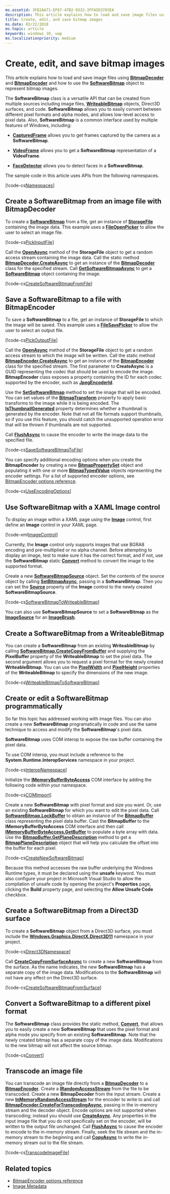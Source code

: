 ```yaml
---
ms.assetid: 3FD2AA71-EF67-47B2-9332-3FFA5D3703EA
description: This article explains how to load and save image files using BitmapDecoder and BitmapEncoder and how to use the SoftwareBitmap object to represent bitmap images.
title: Create, edit, and save bitmap images
ms.date: 03/22/2018
ms.topic: article
keywords: windows 10, uwp
ms.localizationpriority: medium
---
```

# Create, edit, and save bitmap images



This article explains how to load and save image files using [**BitmapDecoder**](https://docs.microsoft.com/uwp/api/Windows.Graphics.Imaging.BitmapDecoder) and [**BitmapEncoder**](https://docs.microsoft.com/uwp/api/Windows.Graphics.Imaging.BitmapEncoder) and how to use the [**SoftwareBitmap**](https://docs.microsoft.com/uwp/api/Windows.Graphics.Imaging.SoftwareBitmap) object to represent bitmap images.

The **SoftwareBitmap** class is a versatile API that can be created from multiple sources including image files, [**WriteableBitmap**](https://docs.microsoft.com/uwp/api/Windows.UI.Xaml.Media.Imaging.WriteableBitmap) objects, Direct3D surfaces, and code. **SoftwareBitmap** allows you to easily convert between different pixel formats and alpha modes, and allows low-level access to pixel data. Also, **SoftwareBitmap** is a common interface used by multiple features of Windows, including:

-   [**CapturedFrame**](https://docs.microsoft.com/uwp/api/Windows.Media.Capture.CapturedFrame) allows you to get frames captured by the camera as a **SoftwareBitmap**.

-   [**VideoFrame**](https://docs.microsoft.com/uwp/api/Windows.Media.VideoFrame) allows you to get a **SoftwareBitmap** representation of a **VideoFrame**.

-   [**FaceDetector**](https://docs.microsoft.com/uwp/api/Windows.Media.FaceAnalysis.FaceDetector) allows you to detect faces in a **SoftwareBitmap**.

The sample code in this article uses APIs from the following namespaces.

[!code-cs[Namespaces](./code/ImagingWin10/cs/MainPage.xaml.cs#SnippetNamespaces)]

## Create a SoftwareBitmap from an image file with BitmapDecoder

To create a [**SoftwareBitmap**](https://docs.microsoft.com/uwp/api/Windows.Graphics.Imaging.SoftwareBitmap) from a file, get an instance of [**StorageFile**](https://docs.microsoft.com/uwp/api/Windows.Storage.StorageFile) containing the image data. This example uses a [**FileOpenPicker**](https://docs.microsoft.com/uwp/api/Windows.Storage.Pickers.FileOpenPicker) to allow the user to select an image file.

[!code-cs[PickInputFile](./code/ImagingWin10/cs/MainPage.xaml.cs#SnippetPickInputFile)]

Call the [**OpenAsync**](https://docs.microsoft.com/uwp/api/windows.storage.istoragefile.openasync) method of the **StorageFile** object to get a random access stream containing the image data. Call the static method [**BitmapDecoder.CreateAsync**](https://docs.microsoft.com/uwp/api/windows.graphics.imaging.bitmapdecoder.createasync) to get an instance of the [**BitmapDecoder**](https://docs.microsoft.com/uwp/api/Windows.Graphics.Imaging.BitmapDecoder) class for the specified stream. Call [**GetSoftwareBitmapAsync**](https://docs.microsoft.com/uwp/api/windows.graphics.imaging.bitmapdecoder.getsoftwarebitmapasync) to get a [**SoftwareBitmap**](https://docs.microsoft.com/uwp/api/Windows.Graphics.Imaging.SoftwareBitmap) object containing the image.

[!code-cs[CreateSoftwareBitmapFromFile](./code/ImagingWin10/cs/MainPage.xaml.cs#SnippetCreateSoftwareBitmapFromFile)]

## Save a SoftwareBitmap to a file with BitmapEncoder

To save a **SoftwareBitmap** to a file, get an instance of **StorageFile** to which the image will be saved. This example uses a [**FileSavePicker**](https://docs.microsoft.com/uwp/api/Windows.Storage.Pickers.FileSavePicker) to allow the user to select an output file.

[!code-cs[PickOutputFile](./code/ImagingWin10/cs/MainPage.xaml.cs#SnippetPickOutputFile)]

Call the [**OpenAsync**](https://docs.microsoft.com/uwp/api/windows.storage.istoragefile.openasync) method of the **StorageFile** object to get a random access stream to which the image will be written. Call the static method [**BitmapEncoder.CreateAsync**](https://docs.microsoft.com/uwp/api/windows.graphics.imaging.bitmapencoder.createasync) to get an instance of the [**BitmapEncoder**](https://docs.microsoft.com/uwp/api/Windows.Graphics.Imaging.BitmapEncoder) class for the specified stream. The first parameter to **CreateAsync** is a GUID representing the codec that should be used to encode the image. **BitmapEncoder** class exposes a property containing the ID for each codec supported by the encoder, such as [**JpegEncoderId**](https://docs.microsoft.com/uwp/api/windows.graphics.imaging.bitmapencoder.jpegencoderid).

Use the [**SetSoftwareBitmap**](https://docs.microsoft.com/uwp/api/windows.graphics.imaging.bitmapencoder.setsoftwarebitmap) method to set the image that will be encoded. You can set values of the [**BitmapTransform**](https://docs.microsoft.com/uwp/api/Windows.Graphics.Imaging.BitmapTransform) property to apply basic transforms to the image while it is being encoded. The [**IsThumbnailGenerated**](https://docs.microsoft.com/uwp/api/windows.graphics.imaging.bitmapencoder.isthumbnailgenerated) property determines whether a thumbnail is generated by the encoder. Note that not all file formats support thumbnails, so if you use this feature, you should catch the unsupported operation error that will be thrown if thumbnails are not supported.

Call [**FlushAsync**](https://docs.microsoft.com/uwp/api/windows.graphics.imaging.bitmapencoder.flushasync) to cause the encoder to write the image data to the specified file.

[!code-cs[SaveSoftwareBitmapToFile](./code/ImagingWin10/cs/MainPage.xaml.cs#SnippetSaveSoftwareBitmapToFile)]

You can specify additional encoding options when you create the **BitmapEncoder** by creating a new [**BitmapPropertySet**](https://docs.microsoft.com/uwp/api/Windows.Graphics.Imaging.BitmapPropertySet) object and populating it with one or more [**BitmapTypedValue**](https://docs.microsoft.com/uwp/api/Windows.Graphics.Imaging.BitmapTypedValue) objects representing the encoder settings. For a list of supported encoder options, see [BitmapEncoder options reference](bitmapencoder-options-reference.md).

[!code-cs[UseEncodingOptions](./code/ImagingWin10/cs/MainPage.xaml.cs#SnippetUseEncodingOptions)]

## Use SoftwareBitmap with a XAML Image control

To display an image within a XAML page using the [**Image**](https://docs.microsoft.com/uwp/api/Windows.UI.Xaml.Controls.Image) control, first define an **Image** control in your XAML page.

[!code-xml[ImageControl](./code/ImagingWin10/cs/MainPage.xaml#SnippetImageControl)]

Currently, the **Image** control only supports images that use BGRA8 encoding and pre-multiplied or no alpha channel. Before attempting to display an image, test to make sure it has the correct format, and if not, use the **SoftwareBitmap** static [**Convert**](https://docs.microsoft.com/uwp/api/windows.graphics.imaging.softwarebitmap.windows) method to convert the image to the supported format.

Create a new [**SoftwareBitmapSource**](https://docs.microsoft.com/uwp/api/Windows.UI.Xaml.Media.Imaging.SoftwareBitmapSource) object. Set the contents of the source object by calling [**SetBitmapAsync**](https://docs.microsoft.com/uwp/api/windows.ui.xaml.media.imaging.softwarebitmapsource.setbitmapasync), passing in a **SoftwareBitmap**. Then you can set the [**Source**](https://docs.microsoft.com/uwp/api/windows.ui.xaml.controls.image.source) property of the **Image** control to the newly created **SoftwareBitmapSource**.

[!code-cs[SoftwareBitmapToWriteableBitmap](./code/ImagingWin10/cs/MainPage.xaml.cs#SnippetSoftwareBitmapToWriteableBitmap)]

You can also use **SoftwareBitmapSource** to set a **SoftwareBitmap** as the [**ImageSource**](https://docs.microsoft.com/uwp/api/windows.ui.xaml.media.imagebrush.imagesource) for an [**ImageBrush**](https://docs.microsoft.com/uwp/api/Windows.UI.Xaml.Media.ImageBrush).

## Create a SoftwareBitmap from a WriteableBitmap

You can create a **SoftwareBitmap** from an existing **WriteableBitmap** by calling [**SoftwareBitmap.CreateCopyFromBuffer**](https://docs.microsoft.com/uwp/api/windows.graphics.imaging.softwarebitmap.createcopyfrombuffer) and supplying the **PixelBuffer** property of the **WriteableBitmap** to set the pixel data. The second argument allows you to request a pixel format for the newly created **WriteableBitmap**. You can use the [**PixelWidth**](https://docs.microsoft.com/uwp/api/windows.ui.xaml.media.imaging.bitmapsource.pixelwidth) and [**PixelHeight**](https://docs.microsoft.com/uwp/api/windows.ui.xaml.media.imaging.bitmapsource.pixelheight) properties of the **WriteableBitmap** to specify the dimensions of the new image.

[!code-cs[WriteableBitmapToSoftwareBitmap](./code/ImagingWin10/cs/MainPage.xaml.cs#SnippetWriteableBitmapToSoftwareBitmap)]

## Create or edit a SoftwareBitmap programmatically

So far this topic has addressed working with image files. You can also create a new **SoftwareBitmap** programatically in code and use the same technique to access and modify the **SoftwareBitmap**'s pixel data.

**SoftwareBitmap** uses COM interop to expose the raw buffer containing the pixel data.

To use COM interop, you must include a reference to the **System.Runtime.InteropServices** namespace in your project.

[!code-cs[InteropNamespace](./code/ImagingWin10/cs/MainPage.xaml.cs#SnippetInteropNamespace)]

Initialize the [**IMemoryBufferByteAccess**](https://docs.microsoft.com/previous-versions//mt297505(v=vs.85)) COM interface by adding the following code within your namespace.

[!code-cs[COMImport](./code/ImagingWin10/cs/MainPage.xaml.cs#SnippetCOMImport)]

Create a new **SoftwareBitmap** with pixel format and size you want. Or, use an existing **SoftwareBitmap** for which you want to edit the pixel data. Call [**SoftwareBitmap.LockBuffer**](https://docs.microsoft.com/uwp/api/windows.graphics.imaging.softwarebitmap.lockbuffer) to obtain an instance of the [**BitmapBuffer**](https://docs.microsoft.com/uwp/api/Windows.Graphics.Imaging.BitmapBuffer) class representing the pixel data buffer. Cast the **BitmapBuffer** to the **IMemoryBufferByteAccess** COM interface and then call [**IMemoryBufferByteAccess.GetBuffer**](https://docs.microsoft.com/windows/desktop/WinRT/imemorybufferbyteaccess-getbuffer) to populate a byte array with data. Use the [**BitmapBuffer.GetPlaneDescription**](https://docs.microsoft.com/uwp/api/windows.graphics.imaging.bitmapbuffer.getplanedescription) method to get a [**BitmapPlaneDescription**](https://docs.microsoft.com/uwp/api/Windows.Graphics.Imaging.BitmapPlaneDescription) object that will help you calculate the offset into the buffer for each pixel.

[!code-cs[CreateNewSoftwareBitmap](./code/ImagingWin10/cs/MainPage.xaml.cs#SnippetCreateNewSoftwareBitmap)]

Because this method accesses the raw buffer underlying the Windows Runtime types, it must be declared using the **unsafe** keyword. You must also configure your project in Microsoft Visual Studio to allow the compilation of unsafe code by opening the project's **Properties** page, clicking the **Build** property page, and selecting the **Allow Unsafe Code** checkbox.

## Create a SoftwareBitmap from a Direct3D surface

To create a **SoftwareBitmap** object from a Direct3D surface, you must include the [**Windows.Graphics.DirectX.Direct3D11**](https://docs.microsoft.com/uwp/api/Windows.Graphics.DirectX.Direct3D11) namespace in your project.

[!code-cs[Direct3DNamespace](./code/ImagingWin10/cs/MainPage.xaml.cs#SnippetDirect3DNamespace)]

Call [**CreateCopyFromSurfaceAsync**](https://docs.microsoft.com/uwp/api/windows.graphics.imaging.softwarebitmap.createcopyfromsurfaceasync) to create a new **SoftwareBitmap** from the surface. As the name indicates, the new **SoftwareBitmap** has a separate copy of the image data. Modifications to the **SoftwareBitmap** will not have any effect on the Direct3D surface.

[!code-cs[CreateSoftwareBitmapFromSurface](./code/ImagingWin10/cs/MainPage.xaml.cs#SnippetCreateSoftwareBitmapFromSurface)]

## Convert a SoftwareBitmap to a different pixel format

The **SoftwareBitmap** class provides the static method, [**Convert**](https://docs.microsoft.com/uwp/api/windows.graphics.imaging.softwarebitmap.windows), that allows you to easily create a new **SoftwareBitmap** that uses the pixel format and alpha mode you specify from an existing **SoftwareBitmap**. Note that the newly created bitmap has a separate copy of the image data. Modifications to the new bitmap will not affect the source bitmap.

[!code-cs[Convert](./code/ImagingWin10/cs/MainPage.xaml.cs#SnippetConvert)]

## Transcode an image file

You can transcode an image file directly from a [**BitmapDecoder**](https://docs.microsoft.com/uwp/api/Windows.Graphics.Imaging.BitmapDecoder) to a [**BitmapEncoder**](https://docs.microsoft.com/uwp/api/Windows.Graphics.Imaging.BitmapEncoder). Create a [**IRandomAccessStream**](https://docs.microsoft.com/uwp/api/Windows.Storage.Streams.IRandomAccessStream) from the file to be transcoded. Create a new **BitmapDecoder** from the input stream. Create a new [**InMemoryRandomAccessStream**](https://docs.microsoft.com/uwp/api/Windows.Storage.Streams.InMemoryRandomAccessStream) for the encoder to write to and call [**BitmapEncoder.CreateForTranscodingAsync**](https://docs.microsoft.com/uwp/api/windows.graphics.imaging.bitmapencoder.createfortranscodingasync), passing in the in-memory stream and the decoder object. Encode options are not supported when transcoding; instead you should use [**CreateAsync**](https://docs.microsoft.com/uwp/api/windows.graphics.imaging.bitmapencoder.createasync). Any properties in the input image file that you do not specifically set on the encoder, will be written to the output file unchanged. Call [**FlushAsync**](https://docs.microsoft.com/uwp/api/windows.graphics.imaging.bitmapencoder.flushasync) to cause the encoder to encode to the in-memory stream. Finally, seek the file stream and the in-memory stream to the beginning and call [**CopyAsync**](https://docs.microsoft.com/uwp/api/windows.storage.streams.randomaccessstream.copyasync) to write the in-memory stream out to the file stream.

[!code-cs[TranscodeImageFile](./code/ImagingWin10/cs/MainPage.xaml.cs#SnippetTranscodeImageFile)]

## Related topics

* [BitmapEncoder options reference](bitmapencoder-options-reference.md)
* [Image Metadata](image-metadata.md)
 

 




